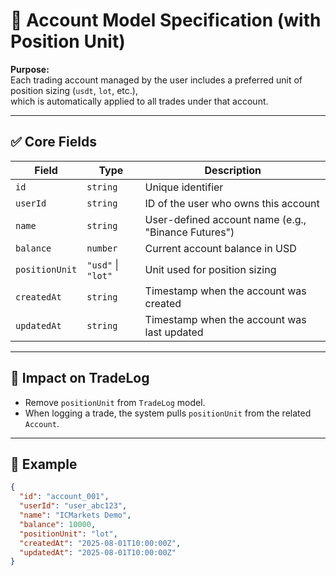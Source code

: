 # 📄 Account Model Specification (with Position Unit)

**Purpose:**  
Each trading account managed by the user includes a preferred unit of position sizing (`usdt`, `lot`, etc.),  
which is automatically applied to all trades under that account.

---

## ✅ Core Fields

| Field           | Type                 | Description                                         |
|----------------|----------------------|-----------------------------------------------------|
| `id`            | `string`             | Unique identifier                                   |
| `userId`        | `string`             | ID of the user who owns this account                |
| `name`          | `string`             | User-defined account name (e.g., "Binance Futures") |
| `balance`       | `number`             | Current account balance in USD                      |
| `positionUnit`  | `"usd"` \| `"lot"`  | Unit used for position sizing                       |
| `createdAt`     | `string`             | Timestamp when the account was created              |
| `updatedAt`     | `string`             | Timestamp when the account was last updated         |

---

## 📌 Impact on TradeLog

- Remove `positionUnit` from `TradeLog` model.
- When logging a trade, the system pulls `positionUnit` from the related `Account`.

---

## 🧠 Example

```json
{
  "id": "account_001",
  "userId": "user_abc123",
  "name": "ICMarkets Demo",
  "balance": 10000,
  "positionUnit": "lot",
  "createdAt": "2025-08-01T10:00:00Z",
  "updatedAt": "2025-08-01T10:00:00Z"
}
